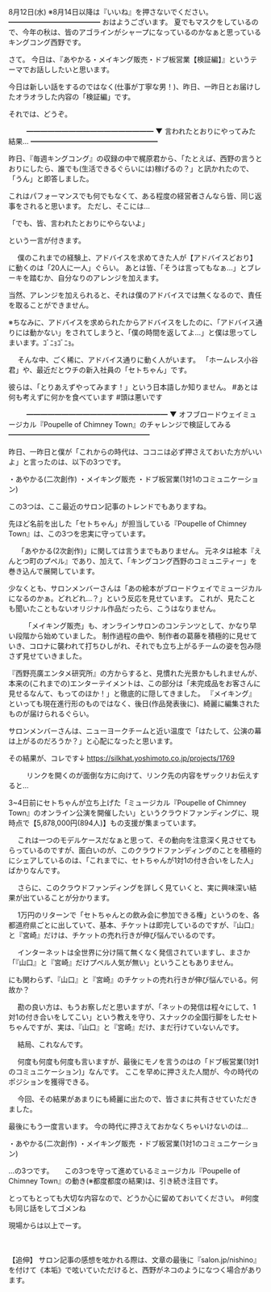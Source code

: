 8月12日(水) ※8月14日以降は『いいね』を押さないでください。
━━━━━━━━━━━━━
おはようございます。
夏でもマスクをしているので、今年の秋は、皆のアゴラインがシャープになっているのかなぁと思っているキングコング西野です。

さて。
今日は、『あやかる・メイキング販売・ドブ板営業【検証編】』というテーマでお話ししたいと思います。

今日は新しい話をするのではなく(仕事が丁寧な男！)、昨日、一昨日とお届けしたオラオラした内容の「検証編」です。

それでは、どうぞ。

　
　
━━━━━━━━━━━━━━━━━━
▼ 言われたとおりにやってみた結果…
━━━━━━━━━━━━━━━━━━

昨日、『毎週キングコング』の収録の中で梶原君から、「たとえば、西野の言うとおりにしたら、誰でも(生活できるぐらいには)稼げるの？」と訊かれたので、「うん」と即答しました。
　

これはパフォーマンスでも何でもなくて、ある程度の経営者さんなら皆、同じ返事をされると思います。
ただし、そこには…

「でも、皆、言われたとおりにやらないよ」

という一言が付きます。

　
僕のこれまでの経験上、アドバイスを求めてきた人が【アドバイスどおり】に動くのは「20人に一人」ぐらい。
あとは皆、「そうは言ってもなぁ…」とブレーキを踏むか、自分なりのアレンジを加えます。

当然、アレンジを加えられると、それは僕のアドバイスでは無くなるので、責任を取ることができません。

※ちなみに、アドバイスを求められたからアドバイスをしたのに、「アドバイス通りには動かない」をされてしまうと、「僕の時間を返してよ…」と僕は思ってしまいます。ｺﾞﾆｮｺﾞﾆｮ。

　
そんな中、ごく稀に、アドバイス通りに動く人がいます。
「ホームレス小谷君」や、最近だとウチの新入社員の「セトちゃん」です。

彼らは、「とりあえずやってみます！」という日本語しか知りません。
#あとは何も考えずに何かを食べています
#頭は悪いです

　
　
━━━━━━━━━━━━━━━━━━━━
▼ オフブロードウェイミュージカル『Poupelle of Chimney Town』のチャレンジで検証してみる
━━━━━━━━━━━━━━━━━━━━

昨日、一昨日と僕が「これからの時代は、ココニは必ず押さえておいた方がいいよ」と言ったのは、以下の3つです。

・あやかる(二次創作)
・メイキング販売
・ドブ板営業(1対1のコミュニケーション)

この3つは、ここ最近のサロン記事のトレンドでもありますね。

先ほど名前を出した「セトちゃん」が担当している『Poupelle of Chimney Town』は、この3つを忠実に守っています。

　
「あやかる(2次創作)」に関しては言うまでもありません。
元ネタは絵本『えんとつ町のプペル』であり、加えて、「キングコング西野のコミュニティー」を巻き込んで展開しています。

少なくとも、サロンメンバーさんは「あの絵本がブロードウェイでミュージカルになるのかぁ。どれどれ…？」という反応を見せています。
これが、見たことも聞いたこともないオリジナル作品だったら、こうはなりません。

　　
「メイキング販売」も、オンラインサロンのコンテンツとして、かなり早い段階から始めていました。
制作過程の曲や、制作者の葛藤を積極的に見せていき、コロナに襲われて打ちひしがれ、それでも立ち上がるチームの姿を包み隠さず見せていきました。

『西野亮廣エンタメ研究所』の方からすると、見慣れた光景かもしれませんが、本来の(これまでの)エンターテイメントは、この部分は「未完成品をお客さんに見せるなんて、もってのほか！」と徹底的に隠してきました。
『メイキング』といっても現在進行形のものではなく、後日(作品発表後に)、綺麗に編集されたものが届けられるぐらい。

サロンメンバーさんは、ニューヨークチームと近い温度で「はたして、公演の幕は上がるのだろうか？」と心配になったと思います。

その結果が、コレです↓
https://silkhat.yoshimoto.co.jp/projects/1769

　
　
リンクを開くのが面倒な方に向けて、リンク先の内容をザックリお伝えすると…

3~4日前にセトちゃんが立ち上げた「ミュージカル『Poupelle of Chimney Town』のオンライン公演を開催したい」というクラウドファンディングに、現時点で【5,878,000円(894人)】もの支援が集まっています。

　
これは一つのモデルケースだなぁと思って、その動向を注意深く見させてもらっているのですが、面白いのが、このクラウドファンディングのことを積極的にシェアしているのは、「これまでに、セトちゃんが1対1の付き合いをした人」ばかりなんです。

　
さらに、このクラウドファンディングを詳しく見ていくと、実に興味深い結果が出ていることが分かります。

　
1万円のリターンで「セトちゃんとの飲み会に参加できる権」というのを、各都道府県ごとに出していて、基本、チケットは即完しているのですが、『山口』と『宮崎』だけは、チケットの売れ行きが伸び悩んでいるのです。

　
インターネットは全世界に分け隔て無くなく発信されていますし、まさか「『山口』と『宮崎』だけプペル人気が無い」ということもありません。

にも関わらず、『山口』と『宮崎』のチケットの売れ行きが伸び悩んでいる。何故か？

　
勘の良い方は、もうお察しだと思いますが、「ネットの発信は程々にして、1対1の付き合いをしてこい」という教えを守り、スナックの全国行脚をしたセトちゃんですが、実は、『山口』と『宮崎』だけ、まだ行けていないんです。

　
結局、これなんです。

　
何度も何度も何度も言いますが、最後にモノを言うのはの「ドブ板営業(1対1のコミュニケーション)」なんです。
ここを早めに押さえた人間が、今の時代のポジションを獲得できる。

　
今回、その結果があまりにも綺麗に出たので、皆さまに共有させていただきました。

最後にもう一度言います。
今の時代に押さえておかなくちゃいけないのは…

・あやかる(二次創作)
・メイキング販売
・ドブ板営業(1対1のコミュニケーション)

…の3つです。
　
この3つを守って進めているミュージカル『Poupelle of Chimney Town』の動き(※都度都度の結果)は、引き続き注目です。
　

とってもとっても大切な内容なので、どうか心に留めておいてください。
#何度も同じ話をしてゴメンね
　

現場からは以上でーす。

　
　

【追伸】
サロン記事の感想を呟かれる際は、文章の最後に『salon.jp/nishino』を付けて《本垢》で呟いていただけると、西野がネコのようになつく場合があります。
